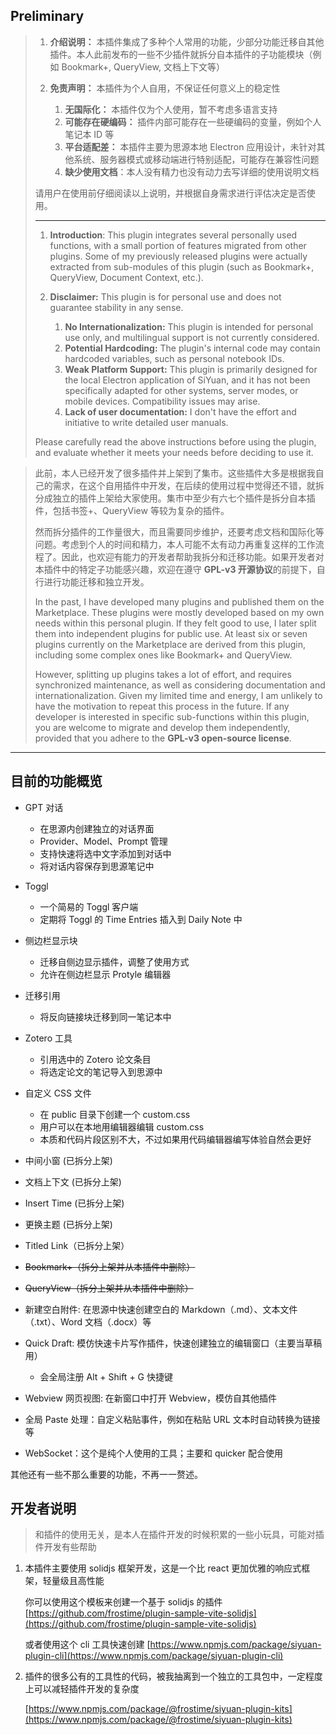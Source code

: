 
## Preliminary

> 1. **介绍说明：** 本插件集成了多种个人常用的功能，少部分功能迁移自其他插件。本人此前发布的一些不少插件就拆分自本插件的子功能模块（例如 Bookmark+, QueryView, 文档上下文等）
> 2. **免责声明：** 本插件为个人自用，不保证任何意义上的稳定性
>
>     1. **无国际化：** 本插件仅为个人使用，暂不考虑多语言支持
>     2. **可能存在硬编码：** 插件内部可能存在一些硬编码的变量，例如个人笔记本 ID 等
>     3. **平台适配差：** 本插件主要为思源本地 Electron 应用设计，未针对其他系统、服务器模式或移动端进行特别适配，可能存在兼容性问题
>     4. **缺少使用文档**：本人没有精力也没有动力去写详细的使用说明文档
>
> 请用户在使用前仔细阅读以上说明，并根据自身需求进行评估决定是否使用。
>
> ---
>
> 1. **Introduction**: This plugin integrates several personally used functions, with a small portion of features migrated from other plugins. Some of my previously released plugins were actually extracted from sub-modules of this plugin (such as Bookmark+, QueryView, Document Context, etc.).
> 2. **Disclaimer:**   This plugin is for personal use and does not guarantee stability in any sense.
>
>     1. **No Internationalization:**   This plugin is intended for personal use only, and multilingual support is not currently considered.
>     2. **Potential Hardcoding:**   The plugin's internal code may contain hardcoded variables, such as personal notebook IDs.
>     3. **Weak Platform Support:**   This plugin is primarily designed for the local Electron application of SiYuan, and it has not been specifically adapted for other systems, server modes, or mobile devices. Compatibility issues may arise.
>     4. **Lack of user documentation:**  I don't have the effort and initiative to write detailed user manuals.
>
> Please carefully read the above instructions before using the plugin, and evaluate whether it meets your needs before deciding to use it.

> 此前，本人已经开发了很多插件并上架到了集市。这些插件大多是根据我自己的需求，在这个自用插件中开发，在后续的使用过程中觉得还不错，就拆分成独立的插件上架给大家使用。集市中至少有六七个插件是拆分自本插件，包括书签+、QueryView 等较为复杂的插件。
>
> 然而拆分插件的工作量很大，而且需要同步维护，还要考虑文档和国际化等问题。考虑到个人的时间和精力，本人可能不太有动力再重复这样的工作流程了。因此，也欢迎有能力的开发者帮助我拆分和迁移功能。如果开发者对本插件中的特定子功能感兴趣，欢迎在遵守 **GPL-v3 开源协议**的前提下，自行进行功能迁移和独立开发。
>
> In the past, I have developed many plugins and published them on the Marketplace. These plugins were mostly developed based on my own needs within this personal plugin. If they felt good to use, I later split them into independent plugins for public use. At least six or seven plugins currently on the Marketplace are derived from this plugin, including some complex ones like Bookmark+ and QueryView.
>
> However, splitting up plugins takes a lot of effort, and requires synchronized maintenance, as well as considering documentation and internationalization. Given my limited time and energy, I am unlikely to have the motivation to repeat this process in the future. If any developer is interested in specific sub-functions within this plugin, you are welcome to migrate and develop them independently, provided that you adhere to the **GPL-v3 open-source license**.

---

## 目前的功能概览

* GPT 对话

  * 在思源内创建独立的对话界面
  * Provider、Model、Prompt 管理
  * 支持快速将选中文字添加到对话中
  * 将对话内容保存到思源笔记中
* Toggl

  * 一个简易的 Toggl 客户端
  * 定期将 Toggl 的 Time Entries 插入到 Daily Note 中
* 侧边栏显示块

  * 迁移自侧边显示插件，调整了使用方式
  * 允许在侧边栏显示 Protyle 编辑器
* 迁移引用

  * 将反向链接块迁移到同一笔记本中
* Zotero 工具

  * 引用选中的 Zotero 论文条目
  * 将选定论文的笔记导入到思源中
* 自定义 CSS 文件

  * 在 public 目录下创建一个 custom.css
  * 用户可以在本地用编辑器编辑 custom.css
  * 本质和代码片段区别不大，不过如果用代码编辑器编写体验自然会更好
* 中间小窗 (已拆分上架)
* 文档上下文 (已拆分上架)
* Insert Time  (已拆分上架)
* 更换主题 (已拆分上架)
* Titled Link（已拆分上架）
* ~~Bookmark+（拆分上架并从本插件中删除）~~
* ~~QueryView（拆分上架并从本插件中删除）~~
* 新建空白附件: 在思源中快速创建空白的 Markdown（.md）、文本文件（.txt）、Word 文档（.docx）等
* Quick Draft: 模仿快速卡片写作插件，快速创建独立的编辑窗口（主要当草稿用）

  * 会全局注册 Alt + Shift + G 快捷键
* Webview 网页视图: 在新窗口中打开 Webview，模仿自其他插件
* 全局 Paste 处理：自定义粘贴事件，例如在粘贴 URL 文本时自动转换为链接等
* WebSocket：这个是纯个人使用的工具；主要和 quicker 配合使用

其他还有一些不那么重要的功能，不再一一赘述。

## 开发者说明

> 和插件的使用无关，是本人在插件开发的时候积累的一些小玩具，可能对插件开发有些帮助

1. 本插件主要使用 solidjs 框架开发，这是一个比 react 更加优雅的响应式框架，轻量级且高性能

    你可以使用这个模板来创建一个基于 solidjs 的插件 [https://github.com/frostime/plugin-sample-vite-solidjs](https://github.com/frostime/plugin-sample-vite-solidjs)

    或者使用这个 cli 工具快速创建 [https://www.npmjs.com/package/siyuan-plugin-cli](https://www.npmjs.com/package/siyuan-plugin-cli)
2. 插件的很多公有的工具性的代码，被我抽离到一个独立的工具包中，一定程度上可以减轻插件开发的复杂度

    [https://www.npmjs.com/package/@frostime/siyuan-plugin-kits](https://www.npmjs.com/package/@frostime/siyuan-plugin-kits)
